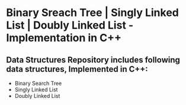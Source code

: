 # Binary Sreach Tree | Singly Linked List | Doubly Linked List - Implementation in C++

## **Data Structures** Repository includes following data structures, Implemented in C++:
- Binary Search Tree
- Singly Linked List
- Doubly Linked List
